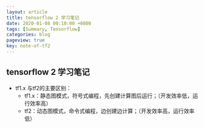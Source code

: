 ```yaml
---
layout: article
title: tensorflow 2 学习笔记
date: 2020-01-08 00:10:00 +0800
tags: [Summary, Tensorflow]
categories: blog
pageview: true
key: note-of-tf2
---
```


## tensorflow 2 学习笔记

- tf1.x 与tf2的主要区别：
  - tf1.x：静态图模式，符号式编程，先创建计算图后运行；（开发效率低，运行效率高）
  - tf2：动态图模式，命令式编程，边创建边计算；（开发效率高，运行效率低）

